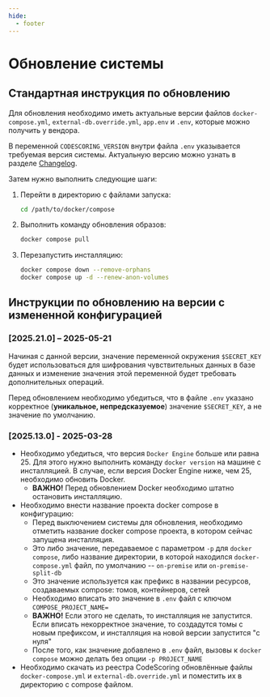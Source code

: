 ```yaml
---
hide:
  - footer
---
```


# Обновление системы

## Стандартная инструкция по обновлению

Для обновления необходимо иметь актуальные версии файлов `docker-compose.yml`, `external-db.override.yml`, `app.env` и `.env`, которые можно получить у вендора.

В переменной `CODESCORING_VERSION` внутри файла `.env` указывается требуемая версия системы. Актуальную версию можно узнать в разделе [Changelog](/changelog/on-premise-changelog).

Затем нужно выполнить следующие шаги:

1. Перейти в директорию с файлами запуска:

    ```bash linenums="1"
    cd /path/to/docker/compose
    ```

2. Выполнить команду обновления образов:


    ```bash linenums="2"
    docker compose pull
    ```

3. Перезапустить инсталляцию:

    ```bash linenums="3"
    docker compose down --remove-orphans
    docker compose up -d --renew-anon-volumes
    ```

## Инструкции по обновлению на версии с измененной конфигурацией

### [2025.21.0] – 2025-05-21

Начиная с данной версии, значение переменной окружения `$SECRET_KEY` будет использоваться для шифрования чувствительных данных в базе данных и изменение значения этой переменной будет требовать дополнительных операций.

Перед обновлением необходимо убедиться, что в файле `.env` указано корректное (**уникальное, непредсказуемое**) значение `$SECRET_KEY`, а не значение по умолчанию.

### [2025.13.0] - 2025-03-28

- Необходимо убедиться, что версия `Docker Engine` больше или равна 25. Для этого нужно выполнить команду `docker version` на машине с инсталляцией. В случае, если версия Docker Engine ниже, чем 25, необходимо обновить Docker.
    - **ВАЖНО!** Перед обновлением Docker необходимо штатно остановить инсталляцию.
- Необходимо внести название проекта docker compose в конфигурацию:
    - Перед выключением системы для обновления, необходимо отметить название docker compose проекта, в котором сейчас запущена инсталляция.
    - Это либо значение, передаваемое с параметром `-p` для `docker compose`, либо название директории, в которой находился `docker-compose.yml` файл, по умолчанию -- `on-premise` или `on-premise-split-db`
    - Это значение используется как префикс в названии ресурсов, создаваемых compose: томов, контейнеров, сетей
    - Необходимо вписать это значение в `.env` файл c ключом `COMPOSE_PROJECT_NAME=`
    - **ВАЖНО!** Если этого не сделать, то инсталляция не запустится. Если вписать некорректное значение, то создадутся томы с новым префиксом, и инсталляция на новой версии запустится "с нуля"
    - После того, как значение добавлено в `.env` файл, вызовы к `docker compose` можно делать без опции `-p PROJECT_NAME`
- Необходимо скачать из реестра CodeScoring обновлённые файлы `docker-compose.yml` и `external-db.override.yml` и поместить их в директорию с compose файлом.
